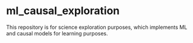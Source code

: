 # ml_causal_exploration
This repository is for science exploration purposes, which implements ML and causal models for learning purposes.
